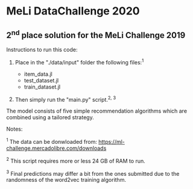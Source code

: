 # MeLi DataChallenge 2020

## 2<sup>nd</sup> place solution for the MeLi Challenge 2019

Instructions to run this code:

1. Place in the "./data/input" folder the following files:<sup>1</sup>
	- item_data.jl
	- test_dataset.jl
	- train_dataset.jl

2. Then simply run the "main.py" script.<sup>2, 3</sup>

The model consists of five simple recommendation algorithms which are combined using a tailored strategy.

Notes:

<sup>1</sup> The data can be donwloaded from: https://ml-challenge.mercadolibre.com/downloads

<sup>2</sup> This script requires more or less 24 GB of RAM to run.

<sup>3</sup> Final predictions may differ a bit from the ones submitted due to the randomness of the word2vec training algorithm.
